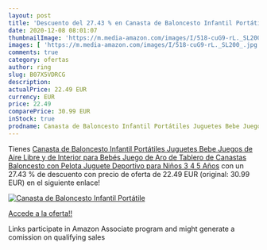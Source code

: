 ```yaml
---
layout: post
title: 'Descuento del 27.43 % en Canasta de Baloncesto Infantil Portátile'
date: 2020-12-08 08:01:07
thumbnailImage: 'https://m.media-amazon.com/images/I/518-cuG9-rL._SL200_.jpg'
images: [ 'https://m.media-amazon.com/images/I/518-cuG9-rL._SL200_.jpg' ]
comments: true
category: ofertas
author: ring
slug: B07X5VDRCG
description:
actualPrice: 22.49 EUR
currency: EUR
price: 22.49
comparePrice: 30.99 EUR
inStock: true
prodname: Canasta de Baloncesto Infantil Portátiles Juguetes Bebe Juegos de Aire Libre y de Interior para Bebés Juego de Aro de Tablero de Canastas Baloncesto con Pelota Juguete Deportivo para Niños 3 4 5 Años
---
```


Tienes [Canasta de Baloncesto Infantil Portátiles Juguetes Bebe Juegos de Aire Libre y de Interior para Bebés Juego de Aro de Tablero de Canastas Baloncesto con Pelota Juguete Deportivo para Niños 3 4 5 Años](https://www.amazon.es/dp/B07X5VDRCG/?tag=tolees-21) con un 27.43 % de descuento con precio de oferta de 22.49 EUR (original: 30.99 EUR) en el siguiente enlace!

[![Canasta de Baloncesto Infantil Portátile](https://m.media-amazon.com/images/I/518-cuG9-rL._SL200_.jpg)](https://www.amazon.es/dp/B07X5VDRCG/?tag=tolees-21)

[Accede a la oferta!!](https://www.amazon.es/dp/B07X5VDRCG/?tag=tolees-21)

Links participate in Amazon Associate program and might generate a comission on qualifying sales


